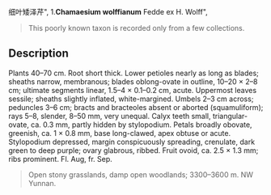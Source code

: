 细叶矮泽芹",
1.**Chamaesium wolffianum** Fedde ex H. Wolff",

> This poorly known taxon is recorded only from a few collections.

## Description
Plants 40–70 cm. Root short thick. Lower petioles nearly as long as blades; sheaths narrow, membranous; blades oblong-ovate in outline, 10–20 × 2–8 cm; ultimate segments linear, 1.5–4 × 0.1–0.2 cm, acute. Uppermost leaves sessile; sheaths slightly inflated, white-margined. Umbels 2–3 cm across; peduncles 3–6 cm; bracts and bracteoles absent or aborted (squamuliform); rays 5–8, slender, 8–50 mm, very unequal. Calyx teeth small, triangular-ovate, ca. 0.3 mm, partly hidden by stylopodium. Petals broadly obovate, greenish, ca. 1 × 0.8 mm, base long-clawed, apex obtuse or acute. Stylopodium depressed, margin conspicuously spreading, crenulate, dark green to deep purple; ovary glabrous, ribbed. Fruit ovoid, ca. 2.5 × 1.3 mm; ribs prominent. Fl. Aug, fr. Sep.

> Open stony grasslands, damp open woodlands; 3300–3600 m. NW Yunnan.
